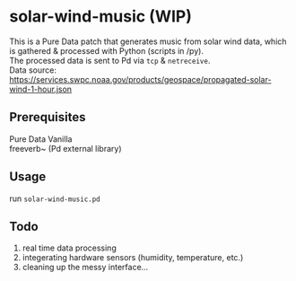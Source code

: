 # solar-wind-music (WIP)
This is a Pure Data patch that generates music from solar wind data, which is gathered & processed with Python (scripts in /py).  
The processed data is sent to Pd via `tcp` & `netreceive`.  
Data source: https://services.swpc.noaa.gov/products/geospace/propagated-solar-wind-1-hour.json

## Prerequisites
Pure Data Vanilla  
freeverb~ (Pd external library)

## Usage
run `solar-wind-music.pd`  

## Todo
1. real time data processing
2. integerating hardware sensors (humidity, temperature, etc.)
3. cleaning up the messy interface... 
